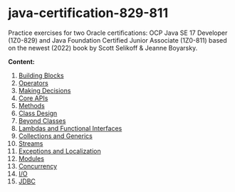 # java-certification-829-811
Practice exercises for two Oracle certifications: OCP Java SE 17 Developer (1Z0-829) and Java Foundation Certified Junior Associate (1Z0-811) based on the newest (2022) book by Scott Selikoff & Jeanne Boyarsky.

**Content:**
1. [Building Blocks]()
2. [Operators]()
3. [Making Decisions]()
4. [Core APIs]()
5. [Methods]()
6. [Class Design]()
7. [Beyond Classes]()
8. [Lambdas and Functional Interfaces]()
9. [Collections and Generics]()
10. [Streams]()
11. [Exceptions and Localization]()
12. [Modules]()
13. [Concurrency]()
14. [I/O]()
15. [JDBC]()
